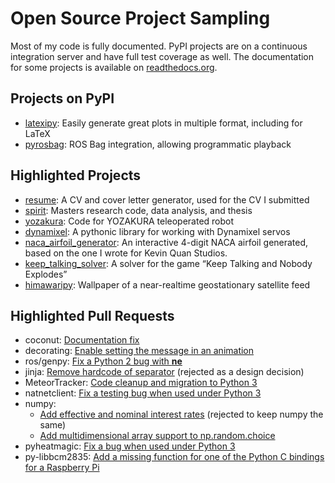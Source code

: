 # Open Source Project Sampling

Most of my code is fully documented.
PyPI projects are on a continuous integration server and have full test coverage as well.
The documentation for some projects is available on [readthedocs.org](https://readthedocs.org/).

## Projects on PyPI
- [latexipy](https://github.com/masasin/latexipy): Easily generate great plots in multiple format, including for LaTeX
- [pyrosbag](https://github.com/masasin/pyrosbag): ROS Bag integration, allowing programmatic playback
    
## Highlighted Projects
- [resume](https://github.com/masasin/resume): A CV and cover letter generator, used for the CV I submitted
- [spirit](https://github.com/masasin/spirit): Masters research code, data analysis, and thesis
- [yozakura](https://github.com/kyoto-u-shinobi/yozakura_raspi): Code for YOZAKURA teleoperated robot
- [dynamixel](https://github.com/masasin/dynamixel): A pythonic library for working with Dynamixel servos
- [naca_airfoil_generator](https://github.com/masasin/naca_airfoil_generator): An interactive 4-digit NACA airfoil generated, based on the one I wrote for Kevin Quan Studios.
- [keep_talking_solver](https://github.com/masasin/keep_talking_solver): A solver for the game “Keep Talking and Nobody Explodes”
- [himawaripy](https://github.com/masasin/himawaripy): Wallpaper of a near-realtime geostationary satellite feed
    
## Highlighted Pull Requests
- coconut: [Documentation fix](https://github.com/evhub/coconut/pull/188)
- decorating: [Enable setting the message in an animation](https://github.com/ryukinix/decorating/pull/1)
- ros/genpy: [Fix a Python 2 bug with __ne__](https://github.com/ros/genpy/pull/62)
- jinja: [Remove hardcode of separator](https://github.com/pallets/jinja/pull/558) (rejected as a design decision)
- MeteorTracker: [Code cleanup and migration to Python 3](https://github.com/heidtn/MeteorTracker/pull/1)
- natnetclient: [Fix a testing bug when used under Python 3](https://github.com/ratcave/natnetclient/pull/2)
- numpy:
    - [Add effective and nominal interest rates](https://github.com/numpy/numpy/pull/9414) (rejected to keep numpy the same)
    - [Add multidimensional array support to np.random.choice](https://github.com/numpy/numpy/pull/7810)
- pyheatmagic: [Fix a bug when used under Python 3](https://github.com/csurfer/pyheatmagic/pull/1)
- py-libbcm2835: [Add a missing function for one of the Python C bindings for a Raspberry Pi](https://github.com/mubeta06/py-libbcm2835/pull/2)
